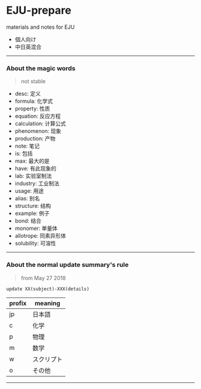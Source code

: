 # EJU-prepare
materials and notes for EJU

- 個人向け
- 中日英混合


---
### About the magic words

> not stable

  - desc: 定义
  - formula: 化学式
  - property: 性质
  - equation: 反应方程
  - calculation: 计算公式
  - phenomenon: 现象
  - production: 产物
  - note: 笔记
  - is: 包括
  - max: 最大的是
  - have: 有此现象的
  - lab: 实验室制法
  - industry: 工业制法
  - usage: 用途
  - alias: 别名
  - structure: 结构
  - example: 例子
  - bond: 结合
  - monomer: 単量体
  - allotrope: 同素异形体
  - solubility: 可溶性


---

### About the normal update summary's rule

> from May 27 2018

`update XX(subject)-XXX(details)`

| profix | meaning |
| --- |---|
| jp | 日本語 |  
| c | 化学 |
| p | 物理 |
| m | 数学 |
| w | スクリプト |
| o | その他 |

---
